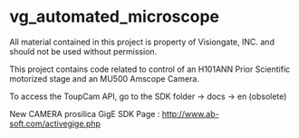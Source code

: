 # vg_automated_microscope

All material contained in this project is property of Visiongate, INC. and should not be used without permission. 

This project contains code related to control of an H101ANN Prior Scientific motorized stage and an MU500 Amscope Camera. 

To access the ToupCam API, go to the SDK folder -> docs -> en (obsolete) 

New CAMERA prosilica GigE SDK Page : http://www.ab-soft.com/activegige.php
